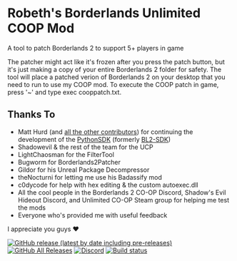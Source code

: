 # Robeth's Borderlands Unlimited COOP Mod
A tool to patch Borderlands 2 to support 5+ players in game

The patcher might act like it's frozen after you press the patch button, but it's just making a copy of your entire Borderlands 2 folder for safety. The tool will place a patched verion of Borderlands 2 on your desktop that you need to run to use my COOP mod. To execute the COOP patch in game, press '~' and type exec cooppatch.txt.

## Thanks To
- Matt Hurd (and [all the other contributors](https://github.com/bl-sdk/PythonSDK/graphs/contributors)) for continuing the development of the [PythonSDK](https://github.com/bl-sdk/PythonSDK) (formerly [BL2-SDK](https://github.com/RobethX/BL2-SDK))
- Shadowevil & the rest of the team for the UCP
- LightChaosman for the FilterTool
- Bugworm for Borderlands2Patcher
- Gildor for his Unreal Package Decompressor
- theNocturni for letting me use his Badassify mod
- c0dycode for help with hex editing & the custom autoexec.dll
- All the cool people in the Borderlands 2 CO-OP Discord, Shadow's Evil Hideout Discord, and Unlimited CO-OP Steam group for helping me test the mods
- Everyone who's provided me with useful feedback

I appreciate you guys :heart:

[![GitHub release (latest by date including pre-releases)](https://img.shields.io/github/v/release/RobethX/BL2-MP-Mods?include_prereleases&label=latest%20version)](https://github.com/RobethX/BL2-MP-Mods/releases/)
[![GitHub All Releases](https://img.shields.io/github/downloads/RobethX/BL2-MP-Mods/total)](https://github.com/RobethX/BL2-MP-Mods/releases/)
[![Discord](https://img.shields.io/discord/385988823861166080?color=%237289DA&label=discord%20server&logo=Discord)](https://discord.gg/p6CQ75F)
[![Build status](https://ci.appveyor.com/api/projects/status/lhow6u9e4qaqsiqi/branch/latest-csharp?svg=true)](https://ci.appveyor.com/project/Robeth/bl2-mp-mods/branch/master)
<!---[![Codacy Badge](https://api.codacy.com/project/badge/Grade/6c3b99d6864742fb9261f291bac3fd4a)](https://www.codacy.com/app/Robeth/BL2-MP-Mods?utm_source=github.com&amp;utm_medium=referral&amp;utm_content=RobethX/BL2-MP-Mods&amp;utm_campaign=Badge_Grade)-->
